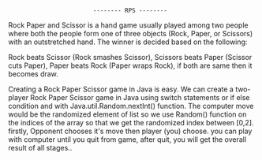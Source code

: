 							-------- RPS --------

Rock Paper and Scissor is a hand game usually played among two people where both the people form one of three objects (Rock, Paper, or Scissors) with an outstretched hand. The winner is decided based on the following:

Rock beats Scissor (Rock smashes Scissor), Scissors beats Paper (Scissor cuts Paper), Paper beats Rock (Paper wraps Rock), if both are same then it becomes draw.

Creating a Rock Paper Scissor game in Java is easy. We can create a two-player Rock Paper Scissor game in Java using switch statements or if else condition and with Java.util.Random.nextInt() 
function. The computer move would be the randomized element of list so we use Random() function on the indices of the array so that we get the randomized index between [0,2]. firstly, Opponent 
chooses it's move then player (you) choose. you can play with computer until you quit from game, after quit, you will get the overall result of all stages..